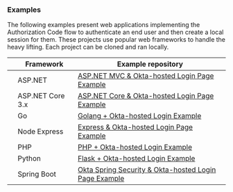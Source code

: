 ### Examples

The following examples present web applications implementing the Authorization Code flow to authenticate an end user and then create a local session for them. These projects use popular web frameworks to handle the heavy lifting. Each project can be cloned and ran locally.

|                                       | Framework    | Example repository                                             |
| :-----------------------------------: | ------------ | -------------------------------------------------------------- |
| <i class="icon code-dotnet-32"></i> | ASP.NET | [ASP.NET MVC & Okta-hosted Login Page Example](https://github.com/okta/samples-aspnet/tree/master/okta-hosted-login) |
| <i class="icon code-dotnet-32"></i> | ASP.NET Core 3.x | [ASP.NET Core & Okta-hosted Login Page Example](https://github.com/okta/samples-aspnetcore/tree/master/samples-aspnetcore-3x/okta-hosted-login) |
| <i class="icon code-go-32"></i> | Go  | [Golang + Okta-hosted Login Example](https://github.com/okta/samples-golang/tree/master/okta-hosted-login) |
| <i class="icon code-nodejs-32"></i> | Node Express | [Express & Okta-hosted Login Page Example](https://github.com/okta/samples-nodejs-express-4/tree/master/okta-hosted-login) |
| <i class="icon code-php-32"></i> | PHP       | [PHP + Okta-hosted Login Example](https://github.com/okta/samples-php/tree/develop/okta-hosted-login) |
| <i class="icon code-python-32"></i> | Python | [Flask + Okta-hosted Login Example](https://github.com/okta/samples-python-flask/tree/master/okta-hosted-login) |
| <i class="icon code-spring-32"></i>     | Spring Boot | [Okta Spring Security & Okta-hosted Login Page Example](https://github.com/okta/samples-java-spring/tree/master/okta-hosted-login) |
